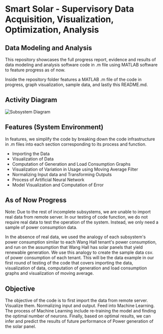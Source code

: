 # Smart Solar - Supervisory Data Acquisition, Visualization, Optimization, Analysis
## Data Modeling and Analysis
This repository showcases the full progress report, evidence and results of data modeling and analysis software code in .m file using MATLAB software to feature progress as of now.

Inside the repository folder features a MATLAB .m file of the code in progress, graph visualization, sample data, and lastly this README.md.
## Activity Diagram
![Subsystem Diagram](https://user-images.githubusercontent.com/70229773/219973558-7d33b56b-5338-4c60-a29f-ccf55f6dba2b.JPG)
## Features (System Environment)
In features, we simplify the code by breaking down the code infrastructure in .m files into each section corresponding to its process and function. 
- Importing the Data
- Visualization of Data
- Computation of Generation and Load Consumption Graphs
-  Visualization of Variation in Usage using Moving Average Filter
- Normalizing Input data and Transforming Outputs 
- Process of Artificial Neural Network 
- Model Visualization and Computation of Error

## As of Now Progress
Note: Due to the rest of incomplete subsystems, we are unable to import real data from remote server. In our testing of code function, we do not require real data to test the operation of the system. Instead, we only need a sample of power consumption data.  

In the absence of real data,  we used the analogy of each subsystem's power consumption similar to each Wang Hall tenant's power consumption, and run on the assumption that Wang Hall has solar panels that yield renewable generation. We use this analogy to create the sample data csv. of power consumption of each tenant. This will be the data example in our first round of testing of the code that covers importing the data, visualization of data, computation of generation and load consumption graphs and visualization of moving average.

## Objective 
The objective of the code is to first import the data from remote server. Visualize them. Normalizing input and output. Feed into Machine Learning. The process of Machine Learning include re-training the model and finding the optimal number of neurons. Finally, based on optimal results, we can infer and predict the results of future performance of Power generation of the solar panel. 



